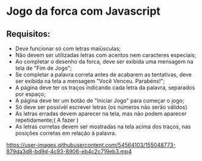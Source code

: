 # Jogo da forca com Javascript
## **Requisitos:**
- Deve funcionar só com letras maiúsculas;
- Não devem ser utilizadas letras com acentos nem caracteres especiais;
- Ao completar o desenho da forca, deve ser exibida uma mensagem na tela de "Fim de Jogo";
- Se completar a palavra correta antes de acabarem as tentativas, deve ser exibida na tela a mensagem "Você Venceu. Parabéns!";
- A página deve ter os traços indicando cada letra da palavra, separados por espaço;
- A página deve ter um botão de "Iniciar Jogo" para começar o jogo;
- Só deve ser possívél escrever letras (os números não serão válidos)
- As letras erradas devem aparecer na tela, mas não podem aparecer repetidamente;( A fazer )
- As letras corretas devem ser mostradas na tela acima dos traços, nas posições corretas em relação à palavra.

https://user-images.githubusercontent.com/54564103/155048773-879da3d8-bd9d-4c93-8906-eb4c2c719eb3.mp4
